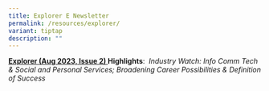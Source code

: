 ```yaml
---
title: Explorer E Newsletter
permalink: /resources/explorer/
variant: tiptap
description: ""
---
```

<p><strong><u>Explorer (Aug 2023, Issue 2) </u>Highlights</strong>:&nbsp; <em>Industry Watch: Info Comm Tech &amp; Social and Personal Services; Broadening Career Possibilities &amp; Definition of Success&nbsp;</em></p>